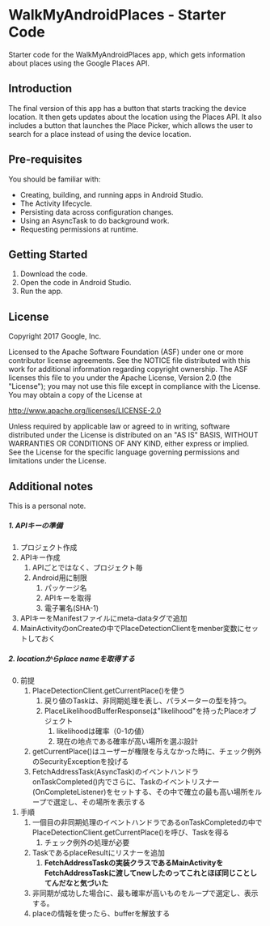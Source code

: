 WalkMyAndroidPlaces - Starter Code
=============================

Starter code for the WalkMyAndroidPlaces app, which gets information about
places using the Google Places API.

Introduction
------------
The final version of this app has a button that starts tracking the device
location. It then gets updates about the location using the Places API. It also
includes a button that launches the Place Picker, which allows the user to
search for a place instead of using the device location.

Pre-requisites
--------------

You should be familiar with:
- Creating, building, and running apps in Android Studio.
- The Activity lifecycle.
- Persisting data across configuration changes.
- Using an AsyncTask to do background work.
- Requesting permissions at runtime.


Getting Started
---------------

1. Download the code.
2. Open the code in Android Studio.
3. Run the app.

License
-------

Copyright 2017 Google, Inc.

Licensed to the Apache Software Foundation (ASF) under one or more contributor
license agreements.  See the NOTICE file distributed with this work for
additional information regarding copyright ownership.  The ASF licenses this
file to you under the Apache License, Version 2.0 (the "License"); you may not
use this file except in compliance with the License.  You may obtain a copy of
the License at

  http://www.apache.org/licenses/LICENSE-2.0

Unless required by applicable law or agreed to in writing, software
distributed under the License is distributed on an "AS IS" BASIS, WITHOUT
WARRANTIES OR CONDITIONS OF ANY KIND, either express or implied.  See the
License for the specific language governing permissions and limitations under
the License.

Additional notes
-------

This is a personal note.

##### 1. APIキーの準備
1. プロジェクト作成
2. APIキー作成
    1. APIごとではなく、プロジェクト毎
    2. Android用に制限
        1. パッケージ名
        1. APIキーを取得
        2. 電子署名(SHA-1)
2. APIキーをManifestファイルにmeta-dataタグで追加
3. MainActivityのonCreateの中でPlaceDetectionClientをmenber変数にセットしておく

##### 2. locationからplace nameを取得する
0. 前提
    1. PlaceDetectionClient.getCurrentPlace()を使う
        1. 戻り値のTaskは、非同期処理を表し、パラメーターの型を持つ。
        1. PlaceLikelihoodBufferResponseは"likelihood"を持ったPlaceオブジェクト
            1. likelihoodは確率（0-1の値）
            1. 現在の地点である確率が高い場所を選ぶ設計
    2. getCurrentPlace()はユーザーが権限を与えなかった時に、チェック例外のSecurityExceptionを投げる
    3.  FetchAddressTask(AsyncTask)のイベントハンドラonTaskCompleted()内でさらに、Taskのイベントリスナー(OnCompleteListener)をセットする、その中で確立の最も高い場所をループで選定し、その場所を表示する
1. 手順
    1. 一個目の非同期処理のイベントハンドラであるonTaskCompletedの中でPlaceDetectionClient.getCurrentPlace()を呼び、Taskを得る
        1. チェック例外の処理が必要
    2. TaskであるplaceResultにリスナーを追加
        1. **FetchAddressTaskの実装クラスであるMainActivityをFetchAddressTaskに渡してnewしたのってこれとほぼ同じことしてんだなと気づいた**
    3. 非同期が成功した場合に、最も確率が高いものをループで選定し、表示する。
    4. placeの情報を使ったら、bufferを解放する
